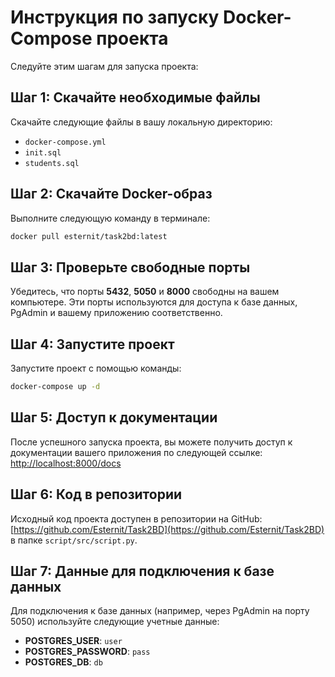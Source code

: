# Инструкция по запуску Docker-Compose проекта

Следуйте этим шагам для запуска проекта:

## Шаг 1: Скачайте необходимые файлы

Скачайте следующие файлы в вашу локальную директорию:
- `docker-compose.yml`
- `init.sql`
- `students.sql`

## Шаг 2: Скачайте Docker-образ

Выполните следующую команду в терминале:
```bash
docker pull esternit/task2bd:latest
```

## Шаг 3: Проверьте свободные порты

Убедитесь, что порты **5432**, **5050** и **8000** свободны на вашем компьютере. Эти порты используются для доступа к базе данных, PgAdmin и вашему приложению соответственно.

## Шаг 4: Запустите проект

Запустите проект с помощью команды:
```bash
docker-compose up -d
```

## Шаг 5: Доступ к документации

После успешного запуска проекта, вы можете получить доступ к документации вашего приложения по следующей ссылке:
[http://localhost:8000/docs](http://localhost:8000/docs)

## Шаг 6: Код в репозитории

Исходный код проекта доступен в репозитории на GitHub:
[https://github.com/Esternit/Task2BD](https://github.com/Esternit/Task2BD) в папке `script/src/script.py`.

## Шаг 7: Данные для подключения к базе данных

Для подключения к базе данных (например, через PgAdmin на порту 5050) используйте следующие учетные данные:
- **POSTGRES_USER**: `user`
- **POSTGRES_PASSWORD**: `pass`
- **POSTGRES_DB**: `db`
